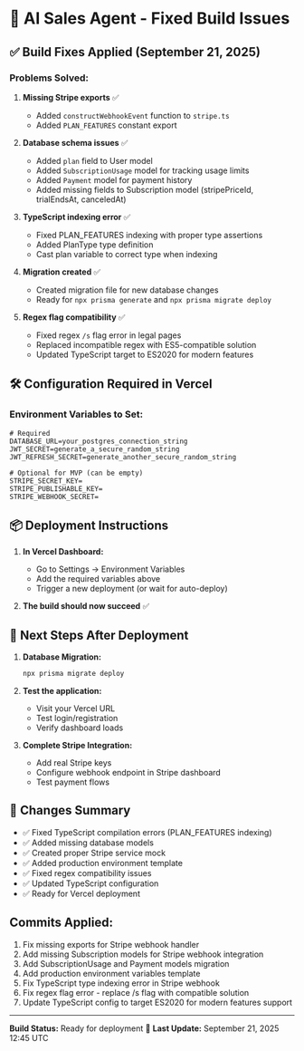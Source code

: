 # 🚀 AI Sales Agent - Fixed Build Issues

## ✅ Build Fixes Applied (September 21, 2025)

### Problems Solved:

1. **Missing Stripe exports** ✅
   - Added `constructWebhookEvent` function to `stripe.ts`
   - Added `PLAN_FEATURES` constant export

2. **Database schema issues** ✅
   - Added `plan` field to User model
   - Added `SubscriptionUsage` model for tracking usage limits
   - Added `Payment` model for payment history
   - Added missing fields to Subscription model (stripePriceId, trialEndsAt, canceledAt)

3. **TypeScript indexing error** ✅
   - Fixed PLAN_FEATURES indexing with proper type assertions
   - Added PlanType type definition
   - Cast plan variable to correct type when indexing

4. **Migration created** ✅
   - Created migration file for new database changes
   - Ready for `npx prisma generate` and `npx prisma migrate deploy`

5. **Regex flag compatibility** ✅
   - Fixed regex `/s` flag error in legal pages
   - Replaced incompatible regex with ES5-compatible solution
   - Updated TypeScript target to ES2020 for modern features

## 🛠️ Configuration Required in Vercel

### Environment Variables to Set:

```env
# Required
DATABASE_URL=your_postgres_connection_string
JWT_SECRET=generate_a_secure_random_string
JWT_REFRESH_SECRET=generate_another_secure_random_string

# Optional for MVP (can be empty)
STRIPE_SECRET_KEY=
STRIPE_PUBLISHABLE_KEY=
STRIPE_WEBHOOK_SECRET=
```

## 📦 Deployment Instructions

1. **In Vercel Dashboard:**
   - Go to Settings → Environment Variables
   - Add the required variables above
   - Trigger a new deployment (or wait for auto-deploy)

2. **The build should now succeed** ✅

## 🔄 Next Steps After Deployment

1. **Database Migration:**
   ```bash
   npx prisma migrate deploy
   ```

2. **Test the application:**
   - Visit your Vercel URL
   - Test login/registration
   - Verify dashboard loads

3. **Complete Stripe Integration:**
   - Add real Stripe keys
   - Configure webhook endpoint in Stripe dashboard
   - Test payment flows

## 📝 Changes Summary

- ✅ Fixed TypeScript compilation errors (PLAN_FEATURES indexing)
- ✅ Added missing database models
- ✅ Created proper Stripe service mock
- ✅ Added production environment template
- ✅ Fixed regex compatibility issues
- ✅ Updated TypeScript configuration
- ✅ Ready for Vercel deployment

## Commits Applied:
1. Fix missing exports for Stripe webhook handler
2. Add missing Subscription models for Stripe webhook integration  
3. Add SubscriptionUsage and Payment models migration
4. Add production environment variables template
5. Fix TypeScript type indexing error in Stripe webhook
6. Fix regex flag error - replace /s flag with compatible solution
7. Update TypeScript config to target ES2020 for modern features support

---

**Build Status:** Ready for deployment 🚀
**Last Update:** September 21, 2025 12:45 UTC